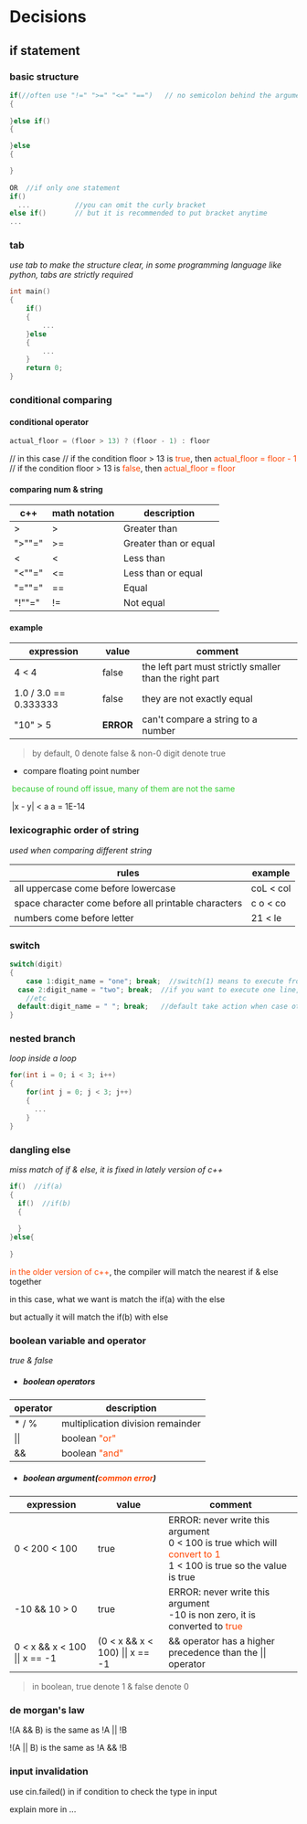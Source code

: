 # Decisions

## if statement

### basic structure

```c++
if(//often use "!=" ">=" "<=" "==")   // no semicolon behind the argument
{
	
}else if()
{

}else
{

}
  
OR  //if only one statement
if()
  ...			//you can omit the curly bracket
else if()		// but it is recommended to put bracket anytime
...
```

 

### tab

*use tab to make the structure clear, in some programming language like python, tabs are strictly required*



```c++
int main()
{
  	if()
    {
      	...
    }else
    {
      	...
    }
  	return 0;
}
```



### conditional comparing



#### conditional operator



```c++
actual_floor = (floor > 13) ? (floor - 1) : floor
```

// in this case
// if the condition floor > 13 is <font color='OrangeRed'>true</font>, then <font color='OrangeRed'>actual_floor = floor - 1</font>
// if the condition floor > 13 is <font color='OrangeRed'>false</font>, then <font color='OrangeRed'>actual_floor = floor</font>

#### comparing num & string



| c++    | math notation | description           |
| ------ | ------------- | --------------------- |
| >      | >             | Greater than          |
| ">""=" | >=            | Greater than or equal |
| <      | <             | Less than             |
| "<""=" | <=            | Less than or equal    |
| "=""=" | ==            | Equal                 |
| "!""=" | !=            | Not equal             |



#### example

| expression            | value     | comment                                                 |
| --------------------- | --------- | ------------------------------------------------------- |
| 4 < 4                 | false     | the left part must strictly smaller than the right part |
| 1.0 / 3.0 == 0.333333 | false     | they are not exactly equal                              |
| "10" > 5              | **ERROR** | can't compare a string to a number                      |

> by default, 0 denote false & non-0 digit denote true



* compare floating point number

​	<font color='LimeGreen'>because of round off issue, many of them are not the same</font>



​		|x - y| < a            a = 1E-14

### lexicographic order of string

*used when comparing different string*

| rules                                                | example   |
| ---------------------------------------------------- | --------- |
| all uppercase come before lowercase                  | coL < col |
| space character come before all printable characters | c o < co  |
| numbers come before letter                           | 21 < le   |



###  switch



```c++
switch(digit)
{
	case 1:digit_name = "one"; break;  //switch(1) means to execute from case 1 until break appear
  case 2:digit_name = "two"; break;  //if you want to execute one line, break is neccessary
 	//etc
  default:digit_name = " "; break;   //default take action when case other than the above appear
}
```



### nested branch

*loop inside a loop*



```c++
for(int i = 0; i < 3; i++)
{
  	for(int j = 0; j < 3; j++)
    {
      ...
    }
}
```



### dangling else

*miss match of if & else, it is fixed in lately version of c++*



```c++
if()  //if(a)
{
  if()  //if(b)
  {
    
  }
}else{
  
}
```

<font color='OrangeRed'>in the older version of c++</font>, the compiler will match the nearest if & else together

in this case, what we want is match the if(a) with the else

but actually it will match the if(b) with else



### boolean variable and operator

*true & false*



* ##### boolean operators

| operator | description                                  |
| -------- | -------------------------------------------- |
| * / %    | multiplication division remainder            |
| \|\|     | boolean <font color='OrangeRed'>"or"</font>  |
| &&       | boolean <font color='OrangeRed'>"and"</font> |



* ##### boolean argument(<font color='OrangeRed'>common error</font>)

| expression                    | value                           | comment                                                      |
| ----------------------------- | ------------------------------- | ------------------------------------------------------------ |
| 0 < 200 < 100                 | true                            | ERROR: never write this argument<br />0 < 100 is true which will <font color='OrangeRed'>convert to 1</font><br />1 < 100 is true so the value is true |
| -10 && 10 > 0                 | true                            | ERROR: never write this argument<br />-10 is non zero, it is converted to <font color='OrangeRed'>true</font> |
| 0 < x && x < 100 \|\| x == -1 | (0 < x && x < 100) \|\| x == -1 | && operator has a higher precedence than the \|\| operator   |

> in boolean, true denote 1 & false denote 0



### de morgan's law



!(A && B) is the same as !A || !B

!(A || B) is the same as !A && !B



### input invalidation



use cin.failed() in if condition to check the type in input

explain more in ...
